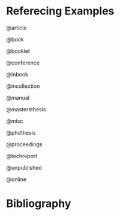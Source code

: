 # Referecing Examples
<!-- TODO: biblatex examples -->

@article

@book

@booklet

@conference

@inbook

@incollection

@manual

@mastersthesis

@misc

@phdthesis

@proceedings

@techreport

@unpublished

@online

# Bibliography
